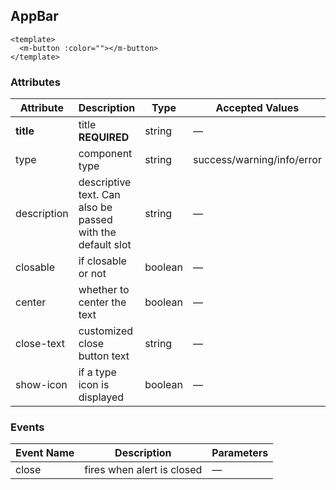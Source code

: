 ## AppBar

```vue
<template>
  <m-button :color=""></m-button>
</template>
```

### Attributes
| Attribute      | Description          | Type      | Accepted Values       | Default  |
|---------- |-------------- |---------- |--------------------------------  |-------- |
| **title** | title **REQUIRED** | string | — | — |
| type | component type | string | success/warning/info/error | info |
| description | descriptive text. Can also be passed with the default slot | string | — | — |
| closable | if closable or not | boolean | — | true |
| center | whether to center the text | boolean | — | false |
| close-text | customized close button text | string | — | — |
| show-icon | if a type icon is displayed | boolean | — | false |

### Events
| Event Name | Description | Parameters |
|---------- |-------- |---------- |
| close | fires when alert is closed | — |